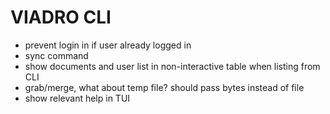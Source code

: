 # VIADRO CLI

- prevent login in if user already logged in
- sync command
- show documents and user list in non-interactive table when listing from CLI
- grab/merge, what about temp file? should pass bytes instead of file
- show relevant help in TUI